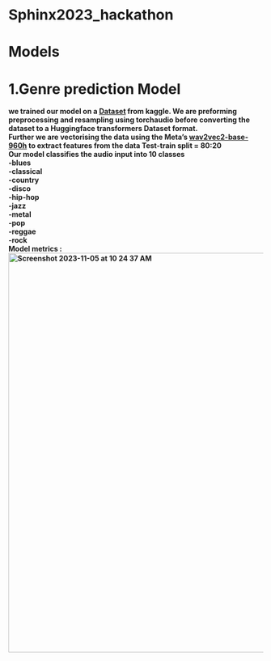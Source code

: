# Sphinx2023_hackathon
# Models
# <Strong>1.Genre prediction Model<br>
we trained our model on a <a href="https://www.kaggle.com/datasets/andradaolteanu/gtzan-dataset-music-genre-classification">Dataset</a> from kaggle.
We are preforming preprocessing and resampling using torchaudio before converting the dataset to a Huggingface transformers Dataset format.<br>
Further we are vectorising the data using the Meta’s <a href="https://huggingface.co/facebook/wav2vec2-base-960h">wav2vec2-base-960h</a> to extract features from the data
<b>Test-train split = 80:20<br>
Our model classifies the audio input into 10 classes<br>
-blues<br>
-classical<br>
-country<br>
-disco<br>
-hip-hop<br>
-jazz<br>
-metal<br>
-pop<br>
-reggae<br>
-rock<br>
<strong>Model metrics : <br>
<img width="790" alt="Screenshot 2023-11-05 at 10 24 37 AM" src="https://github.com/JayDeep1710/Sphinx2023_hackathon/assets/95349616/6de4cad2-265a-4edc-8bf0-eaaa301eb80b">

